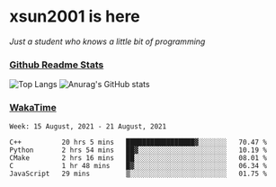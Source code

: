 # xsun2001 is here

*Just a student who knows a little bit of programming*

### [Github Readme Stats](https://github.com/anuraghazra/github-readme-stats)

![Top Langs](https://github-readme-stats.vercel.app/api/top-langs/?username=xsun2001&layout=compact&theme=radical) ![Anurag's GitHub stats](https://github-readme-stats.vercel.app/api?username=xsun2001&show_icons=true&theme=radical)

### [WakaTime](https://wakatime.com)

<!--START_SECTION:waka-->
```text
Week: 15 August, 2021 - 21 August, 2021

C++          20 hrs 5 mins   █████████████████▓░░░░░░░   70.47 % 
Python       2 hrs 54 mins   ██▓░░░░░░░░░░░░░░░░░░░░░░   10.19 % 
CMake        2 hrs 16 mins   ██░░░░░░░░░░░░░░░░░░░░░░░   08.01 % 
C            1 hr 48 mins    █▓░░░░░░░░░░░░░░░░░░░░░░░   06.34 % 
JavaScript   29 mins         ▒░░░░░░░░░░░░░░░░░░░░░░░░   01.75 % 
```
<!--END_SECTION:waka-->

